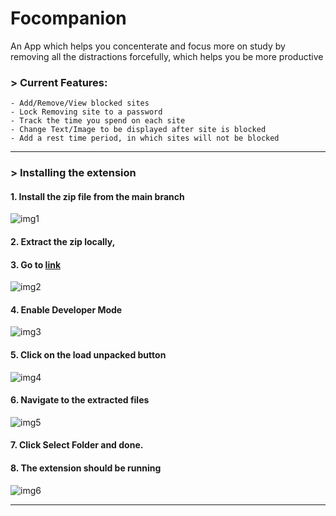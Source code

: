 # Focompanion
An App which helps you concenterate and focus more on study by removing all the distractions forcefully, which helps you be more productive

### > Current Features: 

    - Add/Remove/View blocked sites
    - Lock Removing site to a password
    - Track the time you spend on each site
    - Change Text/Image to be displayed after site is blocked
    - Add a rest time period, in which sites will not be blocked
***
### > Installing the extension
#### 1. Install the zip file from the main branch 
 ![img1](https://user-images.githubusercontent.com/63640902/130461066-d6d04eec-e758-4350-9c98-2e89f9aea9db.PNG)
#### 2. Extract the zip locally,
#### 3. Go to [link](chrome://extensions) 
![img2](https://user-images.githubusercontent.com/63640902/130461164-e48dd801-19a8-41b4-bc54-2f59bc0cba8d.PNG)
#### 4. Enable Developer Mode 
![img3](https://user-images.githubusercontent.com/63640902/130461383-a41eb20e-7860-40fa-bf04-3389e449cfee.PNG)
#### 5. Click on the load unpacked button 
![img4](https://user-images.githubusercontent.com/63640902/130461566-40f1d3c3-7878-42c5-9a08-5bcbbb66940a.PNG)
#### 6. Navigate to the extracted files 
![img5](https://user-images.githubusercontent.com/63640902/130461754-3ffde112-782b-4310-8f8b-3d11fb8a2ef1.PNG)
#### 7. Click Select Folder and done.
#### 8. The extension should be running 
![img6](https://user-images.githubusercontent.com/63640902/130461936-fddceb61-3f3f-4f92-bdd2-a5cf8a3e0895.PNG)    
***